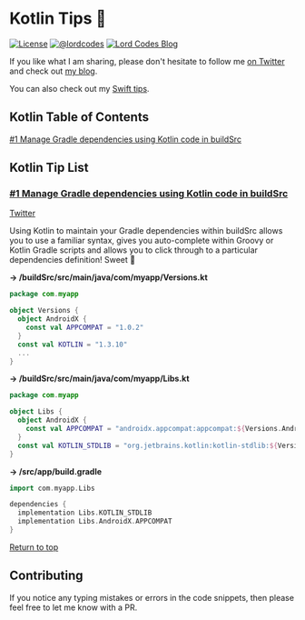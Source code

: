 # Kotlin Tips 🚀

[![License](https://img.shields.io/badge/license-Apache%202.0-green.svg)](https://github.com/lordcodes/lordcodes-dev-tips/blob/master/LICENSE)
[![@lordcodes](https://img.shields.io/badge/contact-@lordcodes-blue.svg?style=flat)](https://twitter.com/lordcodes)
[![Lord Codes Blog](https://img.shields.io/badge/blog-Lord%20Codes-yellow.svg?style=flat)](https://www.lordcodes.com)

If you like what I am sharing, please don't hesitate to follow me [on Twitter](https://twitter.com/lordcodes) and check out [my blog](https://www.lordcodes.com).

You can also check out my [Swift tips](swift-tips.md).

## Kotlin Table of Contents

[#1 Manage Gradle dependencies using Kotlin code in buildSrc](#1-manage-gradle-dependencies-using-kotlin-code-in-buildsrc)

## Kotlin Tip List

### [#1 Manage Gradle dependencies using Kotlin code in buildSrc](https://twitter.com/lordcodes/status/1067417520393601024)

[Twitter](https://twitter.com/lordcodes/status/1067417520393601024)

Using Kotlin to maintain your Gradle dependencies within buildSrc allows you to use a familiar syntax, gives you auto-complete within Groovy or Kotlin Gradle scripts and allows you to click through to a particular dependencies definition! Sweet 🍭

**→ /buildSrc/src/main/java/com/myapp/Versions.kt**
```kotlin
package com.myapp

object Versions {
  object AndroidX {
    const val APPCOMPAT = "1.0.2"
  }
  const val KOTLIN = "1.3.10"
  ...
}
```

**→ /buildSrc/src/main/java/com/myapp/Libs.kt**
```kotlin
package com.myapp

object Libs {
  object AndroidX {
    const val APPCOMPAT = "androidx.appcompat:appcompat:${Versions.AndroidX.APPCOMPAT}"
  }
  const val KOTLIN_STDLIB = "org.jetbrains.kotlin:kotlin-stdlib:${Versions.KOTLIN}" 
}
```

**→ /src/app/build.gradle**
```groovy
import com.myapp.Libs

dependencies {
  implementation Libs.KOTLIN_STDLIB
  implementation Libs.AndroidX.APPCOMPAT
}
```

[Return to top](#kotlin-tips-)

## Contributing

If you notice any typing mistakes or errors in the code snippets, then please feel free to let me know with a PR.
